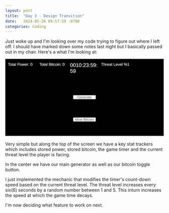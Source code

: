 ```yaml
---
layout: post
title:  "Day 3 - Design Transition"
date:   2024-05-26 09:57:59 -0700
categories: Coding
---
```


Just woke up and I'm looking over my code trying to figure out where I left off. I should have marked down some notes last night but I basically passed out in my chair. Here's a what I'm looking at:

![start of day 3 snapshot](/assets/images/day3-game-snapshot.png)

Very simple but along the top of the screen we have a key stat trackers which includes stored power, stored bitcoin, the game timer and the current threat level the player is facing.

In the center we have our main generator as well as our bitcoin toggle button.

I just implemented the mechanic that modifies the timer's count-down speed based on the current threat level. The threat level increases every six(6) seconds by a random number between 1 and 5. This inturn increases the speed at which the game time decays.

I'm now deciding what feature to work on next.
